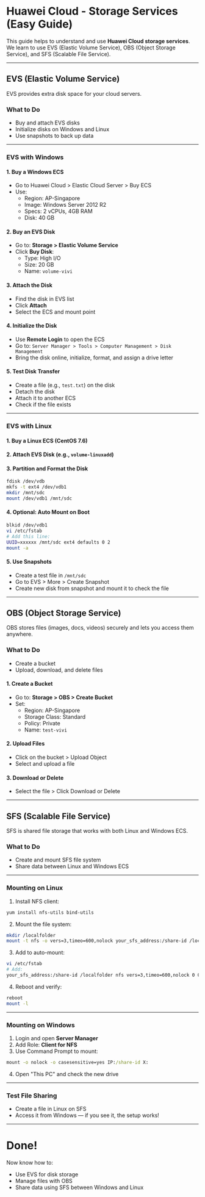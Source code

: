 
# Huawei Cloud - Storage Services (Easy Guide)

This guide helps to understand and use **Huawei Cloud storage services**. We learn to use EVS (Elastic Volume Service), OBS (Object Storage Service), and SFS (Scalable File Service).

---

## EVS (Elastic Volume Service)

EVS provides extra disk space for your cloud servers.

### What to Do
- Buy and attach EVS disks
- Initialize disks on Windows and Linux
- Use snapshots to back up data

---

### EVS with Windows

#### 1. Buy a Windows ECS
- Go to Huawei Cloud > Elastic Cloud Server > Buy ECS
- Use:
  - Region: AP-Singapore
  - Image: Windows Server 2012 R2
  - Specs: 2 vCPUs, 4GB RAM
  - Disk: 40 GB

#### 2. Buy an EVS Disk
- Go to: **Storage > Elastic Volume Service**
- Click **Buy Disk**:
  - Type: High I/O
  - Size: 20 GB
  - Name: `volume-vivi`

#### 3. Attach the Disk
- Find the disk in EVS list
- Click **Attach**
- Select the ECS and mount point

#### 4. Initialize the Disk
- Use **Remote Login** to open the ECS
- Go to: `Server Manager > Tools > Computer Management > Disk Management`
- Bring the disk online, initialize, format, and assign a drive letter

#### 5. Test Disk Transfer
- Create a file (e.g., `test.txt`) on the disk
- Detach the disk
- Attach it to another ECS
- Check if the file exists

---

### EVS with Linux

#### 1. Buy a Linux ECS (CentOS 7.6)

#### 2. Attach EVS Disk (e.g., `volume-linuxadd`)

#### 3. Partition and Format the Disk
```bash
fdisk /dev/vdb
mkfs -t ext4 /dev/vdb1
mkdir /mnt/sdc
mount /dev/vdb1 /mnt/sdc
```

#### 4. Optional: Auto Mount on Boot
```bash
blkid /dev/vdb1
vi /etc/fstab
# Add this line:
UUID=xxxxxx /mnt/sdc ext4 defaults 0 2
mount -a
```

#### 5. Use Snapshots
- Create a test file in `/mnt/sdc`
- Go to EVS > More > Create Snapshot
- Create new disk from snapshot and mount it to check the file

---

## OBS (Object Storage Service)

OBS stores files (images, docs, videos) securely and lets you access them anywhere.

### What to Do
- Create a bucket
- Upload, download, and delete files

#### 1. Create a Bucket
- Go to: **Storage > OBS > Create Bucket**
- Set:
  - Region: AP-Singapore
  - Storage Class: Standard
  - Policy: Private
  - Name: `test-vivi`

#### 2. Upload Files
- Click on the bucket > Upload Object
- Select and upload a file

#### 3. Download or Delete
- Select the file > Click Download or Delete

---

## SFS (Scalable File Service)

SFS is shared file storage that works with both Linux and Windows ECS.

### What to Do
- Create and mount SFS file system
- Share data between Linux and Windows ECS

---

### Mounting on Linux

1. Install NFS client:
```bash
yum install nfs-utils bind-utils
```

2. Mount the file system:
```bash
mkdir /localfolder
mount -t nfs -o vers=3,timeo=600,nolock your_sfs_address:/share-id /localfolder
```

3. Add to auto-mount:
```bash
vi /etc/fstab
# Add:
your_sfs_address:/share-id /localfolder nfs vers=3,timeo=600,nolock 0 0
```

4. Reboot and verify:
```bash
reboot
mount -l
```

---

### Mounting on Windows

1. Login and open **Server Manager**
2. Add Role: **Client for NFS**
3. Use Command Prompt to mount:
```cmd
mount -o nolock -o casesensitive=yes IP:/share-id X:
```
4. Open "This PC" and check the new drive

---

### Test File Sharing

- Create a file in Linux on SFS
- Access it from Windows — if you see it, the setup works!

---

# Done!

Now know how to:
- Use EVS for disk storage
- Manage files with OBS
- Share data using SFS between Windows and Linux
